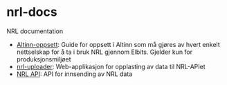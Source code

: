 # nrl-docs
NRL documentation

- [Altinn-oppsett](pages/altinn.md): Guide for oppsett i Altinn som må gjøres av hvert enkelt nettselskap for å ta i bruk NRL gjennom Elbits. Gjelder kun for produksjonsmiljøet
- [nrl-uploader](pages/nrl-uploader.md): Web-applikasjon for opplasting av data til NRL-APIet
- [NRL API](pages/nrl-api.md): API for innsending av NRL data
